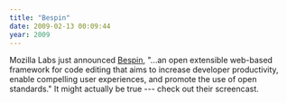 ```yaml
---
title: "Bespin"
date: 2009-02-13 00:09:44
year: 2009
---
```

Mozilla Labs just announced <a href="http://labs.mozilla.com/2009/02/introducing-bespin/">Bespin</a>, "...an open extensible web-based framework for code editing that aims to increase developer productivity, enable compelling user experiences, and promote the use of open standards."  It might actually be true --- check out their screencast.
